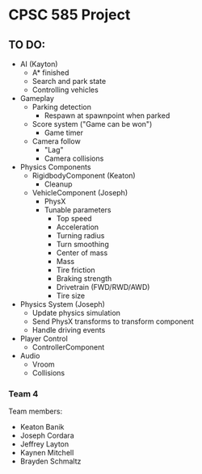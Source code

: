 # CPSC 585 Project
## TO DO:
- AI (Kayton)
  - A* finished
  - Search and park state
  - Controlling vehicles
- Gameplay
  - Parking detection
    - Respawn at spawnpoint when parked
  - Score system ("Game can be won")
    - Game timer
  - Camera follow
    - "Lag"
    - Camera collisions
- Physics Components
  - RigidbodyComponent (Keaton)
    - Cleanup
  - VehicleComponent (Joseph)
    - PhysX 
    - Tunable parameters
      - Top speed
      - Acceleration
      - Turning radius
      - Turn smoothing
      - Center of mass
      - Mass
      - Tire friction
      - Braking strength
      - Drivetrain (FWD/RWD/AWD)
      - Tire size
- Physics System (Joseph)
  - Update physics simulation
  - Send PhysX transforms to transform component
  - Handle driving events
- Player Control
  - ControllerComponent
- Audio
  - Vroom
  - Collisions


### Team 4

Team members:
- Keaton Banik
- Joseph Cordara
- Jeffrey Layton
- Kaynen Mitchell
- Brayden Schmaltz
